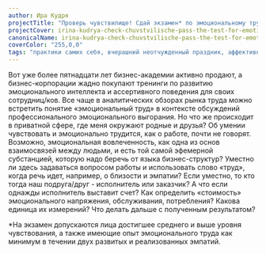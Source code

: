```yaml
---
author: Ира Кудря
projectTitle: "Проверь чувствилище! Сдай экзамен* по эмоциональному труду! Тест-обсуждение эмоционального труда, его присвоения корпоративной этикой, эмпатии и близости"
projectCover: irina-kudrya-check-chuvstvilische-pass-the-test-for-emotional-labour-01.jpg
canonicalName: irina-kudrya-check-chuvstvilische-pass-the-test-for-emotional-labour
coverColor: "255,0,0"
tags: "практики самих себя, вчерашний неотчужденный праздник, аффективный труд, производственная драма, психодата, extensions, санаторий, террор родства, вирус заботы, недомогание"
---
```


Вот уже более пятнадцати лет бизнес-академии активно продают, а бизнес-корпорации жадно покупают тренинги по развитию эмоционального интеллекта и ассертивного поведения для своих сотрудниц/ков. Все чаще в аналитических обзорах рынка труда можно встретить понятие «эмоциональный труд» в контексте обсуждений профессионального эмоционального выгорания. Но что же происходит в приватной сфере, где меня окружают родные и друзья? Об умении чувствовать и эмоционально трудится, как о работе, почти не говорят. Возможно, эмоциональная вовлеченность, как одна из основ взаимосвязей между людьми, и есть той самой эфемерной субстанцией, которую надо беречь от языка бизнес-структур? Уместно ли здесь задаваться вопросом работы и использовать слово «труд», когда речь идет, например, о близости и эмпатии? Если уместно, то кто тогда наш подруга/друг - исполнитель или заказчик? А что если однажды исполнитель выставит счет? Как определить «стоимость» эмоционального напряжения, обслуживания, потребления? Какова единица их измерений? Что делать дальше с полученным результатом?

*На экзамен допускаются лица достигшее среднего и выше уровня чувствования, а также имеющие опыт эмоционального труда как минимум в течении двух развитых и реализованных эмпатий.
